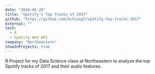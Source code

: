 ```yaml
---
date: "2018-04-20"
title: "Spotify’s Top Tracks of 2017"
github: "https://github.com/bchiang7/spotify-top-tracks-2017"
external: ""
tech:
  - R
  - Spotify Web API
company: "Northeastern"
showInProjects: true
---
```


R Project for my Data Science class at Northeastern to analyze the top Spotify tracks of 2017 and their audio features.
